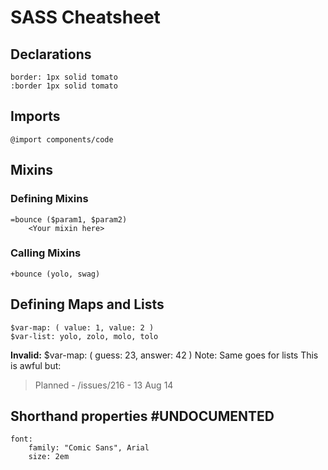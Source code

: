 # SASS Cheatsheet

## Declarations
	border: 1px solid tomato
	:border 1px solid tomato

## Imports
	@import components/code

## Mixins
### Defining Mixins
	=bounce ($param1, $param2)
		<Your mixin here>

### Calling Mixins
	+bounce (yolo, swag)

## Defining Maps and Lists
	$var-map: ( value: 1, value: 2 )
	$var-list: yolo, zolo, molo, tolo
**Invalid:**
	$var-map: (
		guess: 23,
		answer: 42
	)
Note: Same goes for lists
This is awful but:
> Planned - /issues/216 - 13 Aug 14

## Shorthand properties #UNDOCUMENTED
	font:
		family: "Comic Sans", Arial
		size: 2em

